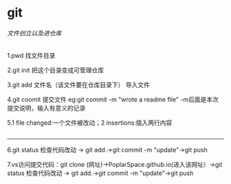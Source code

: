 # git

###### 文件创立以及进仓库

1.pwd   找文件目录

2.git init  把这个目录变成可管理仓库

3.git add 文件名（该文件要在仓库目录下）     导入文件

4.git coomit 提交文件  eg:git commit -m "wrote a readme file"   -m后面是本次提交说明，输入有意义的记录

5.1 file changed:一个文件被改动；2 insertions:插入两行内容

```

```

------

6.git status   检查代码改动 -> git add.->git commit -m "update"->git push

7.vs访问提交代码：git clone (网址)->PoplarSpace.github.io(进入该网址）->git status   检查代码改动 -> git add.->git commit -m "update"->git push

